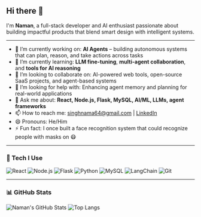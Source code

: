 ## Hi there 👋

I'm **Naman**, a full-stack developer and AI enthusiast passionate about building impactful products that blend smart design with intelligent systems.

---

- 🔭 I’m currently working on: **AI Agents** – building autonomous systems that can plan, reason, and take actions across tasks
- 🌱 I’m currently learning: **LLM fine-tuning**, **multi-agent collaboration**, and **tools for AI reasoning**
- 👯 I’m looking to collaborate on: AI-powered web tools, open-source SaaS projects, and agent-based systems
- 🤔 I’m looking for help with: Enhancing agent memory and planning for real-world applications
- 💬 Ask me about: **React, Node.js, Flask, MySQL, AI/ML, LLMs, agent frameworks**
- 📫 How to reach me: [singhnama64@gmail.com](mailto:singhnama64@gmail.com) | [LinkedIn](https://www.linkedin.com/in/naman-singh-443040325/)
- 😄 Pronouns: He/Him
- ⚡ Fun fact: I once built a face recognition system that could recognize people with masks on 😷

---

### 🚀 Tech I Use
![React](https://img.shields.io/badge/-React-61DAFB?logo=react&logoColor=black&style=flat)
![Node.js](https://img.shields.io/badge/-Node.js-339933?logo=node.js&logoColor=white&style=flat)
![Flask](https://img.shields.io/badge/-Flask-000000?logo=flask&logoColor=white&style=flat)
![Python](https://img.shields.io/badge/-Python-3776AB?logo=python&logoColor=white&style=flat)
![MySQL](https://img.shields.io/badge/-MySQL-4479A1?logo=mysql&logoColor=white&style=flat)
![LangChain](https://img.shields.io/badge/-LangChain-black?logo=python&style=flat)
![Git](https://img.shields.io/badge/-Git-F05032?logo=git&logoColor=white&style=flat)

---

### 📊 GitHub Stats
![Naman's GitHub Stats](https://github-readme-stats.vercel.app/api?username=Naman-ghost&show_icons=true&theme=radical)
![Top Langs](https://github-readme-stats.vercel.app/api/top-langs/?username=Naman-ghost&layout=compact&theme=radical)
